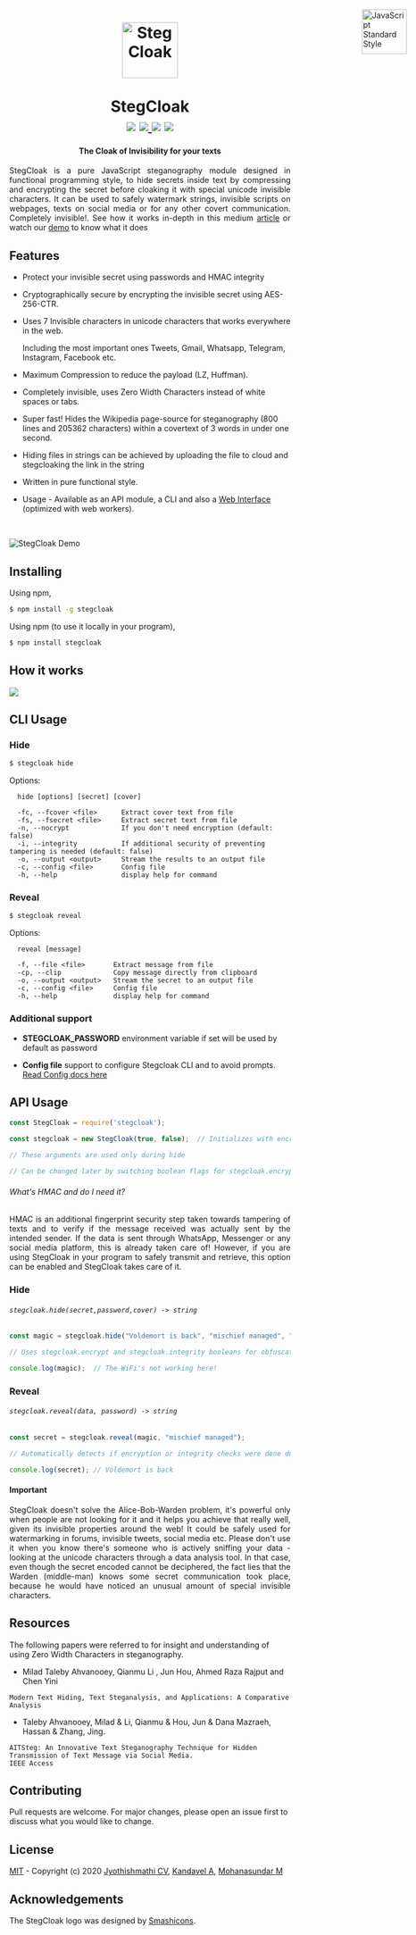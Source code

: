 <h1 align="center">
  <br>
  <img src="assets/stegCloakIcon.svg" alt="StegCloak" width="100">
  <br>
  <br>
  <span>StegCloak</span>
  <br>
  <img src="https://img.shields.io/npm/l/stegcloak?style=plastic" />
  <a href="https://www.npmjs.com/package/stegcloak"> <img src="https://img.shields.io/npm/v/stegcloak?style=plastic" /> </a>
  <img src="https://badgen.net/badge/icon/terminal?icon=terminal&label" />
  <img src="https://img.shields.io/badge/code_style-standard-brightgreen.svg" />
</h1>
<h4 align="center">The Cloak of Invisibility for your texts</h4>

<p align="justify">
StegCloak is a pure JavaScript steganography module designed in functional programming style, to hide secrets inside text by compressing and encrypting the secret before cloaking it with special unicode invisible characters. It can be used to safely watermark strings, invisible scripts on webpages, texts on social media or for any other covert communication. Completely invisible!. See how it works in-depth in this medium <a href="https://blog.bitsrc.io/how-to-hide-secrets-in-strings-modern-text-hiding-in-javascript-613a9faa5787">article</a> or watch our <a href="https://www.youtube.com/watch?v=RBDqZwcGvQk">demo</a> to know what it does
<p>

<a href="https://standardjs.com" style="position: absolute; top: 100px; right: 20px; padding: 0 0 20px 20px;"><img src="https://cdn.rawgit.com/feross/standard/master/sticker.svg" alt="JavaScript Standard Style" width="80" align="right"></a>

## Features
- Protect your invisible secret using passwords and HMAC integrity
- Cryptographically secure by encrypting the invisible secret using AES-256-CTR.
- Uses 7 Invisible characters in unicode characters that works everywhere in the web.

  Including the most important ones Tweets, Gmail, Whatsapp, Telegram, Instagram, Facebook etc. 

- Maximum Compression to reduce the payload (LZ, Huffman).
- Completely invisible, uses Zero Width Characters instead of white spaces or tabs.
- Super fast! Hides the Wikipedia page-source for steganography (800 lines and 205362 characters) within a covertext of 3 words in under one second.
- Hiding files in strings can be achieved by uploading the file to cloud and stegcloaking the link in the string
- Written in pure functional style.
- Usage - Available as an API module, a CLI and also a <a href='https://stegcloak.surge.sh'>Web Interface</a> (optimized with web workers). 

<br>

![StegCloak Demo](assets/stegcloak.gif)


## Installing

Using npm,

```bash
$ npm install -g stegcloak
```
Using npm (to use it locally in your program),

```bash
$ npm install stegcloak
```

## How it works

<img src='assets/FlowDiagram.PNG'>

## CLI Usage

### Hide

```bash
$ stegcloak hide
```
Options:

```
  hide [options] [secret] [cover]

  -fc, --fcover <file>      Extract cover text from file
  -fs, --fsecret <file>     Extract secret text from file
  -n, --nocrypt             If you don't need encryption (default: false)
  -i, --integrity           If additional security of preventing tampering is needed (default: false)
  -o, --output <output>     Stream the results to an output file
  -c, --config <file>       Config file
  -h, --help                display help for command

```

### Reveal

```bash
$ stegcloak reveal       
```
Options:

```
  reveal [message]

  -f, --file <file>       Extract message from file
  -cp, --clip             Copy message directly from clipboard
  -o, --output <output>   Stream the secret to an output file
  -c, --config <file>     Config file
  -h, --help              display help for command
```
### Additional support

- **STEGCLOAK_PASSWORD** environment variable if set will be used by default as password

- **Config file** support to configure Stegcloak CLI and to avoid prompts. <a href='https://github.com/KuroLabs/stegcloak/wiki/Stegcloak---configuration-file'> Read Config docs here</a>

## API Usage

```javascript
const StegCloak = require('stegcloak');

const stegcloak = new StegCloak(true, false);  // Initializes with encryption true and hmac false for hiding

// These arguments are used only during hide

// Can be changed later by switching boolean flags for stegcloak.encrypt and stegcloak.integrity

```
###### What's HMAC and do I need it?

<p align='justify'>
HMAC is an additional fingerprint security step taken towards tampering of texts and to verify if the message received was actually sent by the intended sender. If the data is sent through WhatsApp, Messenger or any social media platform, this is already taken care of! However, if you are using StegCloak in your program to safely transmit and retrieve, this option can be enabled and StegCloak takes care of it.
</p>

### Hide

###### `stegcloak.hide(secret,password,cover) -> string`

```javascript
const magic = stegcloak.hide("Voldemort is back", "mischief managed", "The WiFi's not working here!");

// Uses stegcloak.encrypt and stegcloak.integrity booleans for obfuscation

console.log(magic);  // The WiFi's not working here!

```

### Reveal

###### `stegcloak.reveal(data, password) -> string`

```javascript
const secret = stegcloak.reveal(magic, "mischief managed");

// Automatically detects if encryption or integrity checks were done during hide and acts accordingly

console.log(secret); // Voldemort is back

```
#### Important
<p align='justify'>
StegCloak doesn't solve the Alice-Bob-Warden problem, it's powerful only when people are not looking for it and it helps you achieve that really well, given its invisible properties around the web! It could be safely used for watermarking in forums, invisible tweets, social media etc. Please don't use it when you know there's someone who is actively sniffing your data - looking at the unicode characters through a data analysis tool. In that case, even though the secret encoded cannot be deciphered, the fact lies that the Warden (middle-man) knows some secret communication took place, because he would have noticed an unusual amount of special invisible characters.
</p>

## Resources 

The following papers were referred to for insight and understanding of using Zero Width Characters in steganography. 

- Milad Taleby Ahvanooey, Qianmu Li , Jun Hou, Ahmed Raza Rajput and Chen Yini
```
Modern Text Hiding, Text Steganalysis, and Applications: A Comparative Analysis
```

- Taleby Ahvanooey, Milad & Li, Qianmu & Hou, Jun & Dana Mazraeh, Hassan & Zhang, Jing.
```
AITSteg: An Innovative Text Steganography Technique for Hidden Transmission of Text Message via Social Media.
IEEE Access
```

## Contributing

Pull requests are welcome. For major changes, please open an issue first to discuss what you would like to change.

## License

[MIT](https://github.com/KuroLabs/stegcloak/blob/master/LICENSE.md) - Copyright (c) 2020 [Jyothishmathi CV](https://github.com/JyothishmathiCV), [Kandavel A](https://github.com/AK5123), [Mohanasundar M](https://github.com/mohanpierce99)

## Acknowledgements
The StegCloak logo was designed by <a href="https://www.flaticon.com/authors/smashicons" title="Smashicons">Smashicons</a>.
